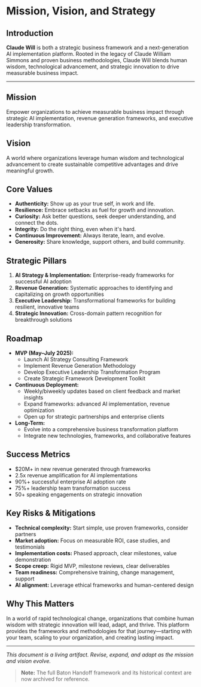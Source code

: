 # Mission, Vision, and Strategy

## Introduction

**Claude Will** is both a strategic business framework and a next-generation AI implementation platform. Rooted in the legacy of Claude William Simmons and proven business methodologies, Claude Will blends human wisdom, technological advancement, and strategic innovation to drive measurable business impact.

---

## Mission

Empower organizations to achieve measurable business impact through strategic AI implementation, revenue generation frameworks, and executive leadership transformation.

## Vision

A world where organizations leverage human wisdom and technological advancement to create sustainable competitive advantages and drive meaningful growth.

## Core Values

- **Authenticity:** Show up as your true self, in work and life.
- **Resilience:** Embrace setbacks as fuel for growth and innovation.
- **Curiosity:** Ask better questions, seek deeper understanding, and connect the dots.
- **Integrity:** Do the right thing, even when it's hard.
- **Continuous Improvement:** Always iterate, learn, and evolve.
- **Generosity:** Share knowledge, support others, and build community.

## Strategic Pillars

1. **AI Strategy & Implementation:** Enterprise-ready frameworks for successful AI adoption
2. **Revenue Generation:** Systematic approaches to identifying and capitalizing on growth opportunities
3. **Executive Leadership:** Transformational frameworks for building resilient, innovative teams
4. **Strategic Innovation:** Cross-domain pattern recognition for breakthrough solutions

## Roadmap

- **MVP (May–July 2025):**
  - Launch AI Strategy Consulting Framework
  - Implement Revenue Generation Methodology
  - Develop Executive Leadership Transformation Program
  - Create Strategic Framework Development Toolkit
- **Continuous Deployment:**
  - Weekly/biweekly updates based on client feedback and market insights
  - Expand frameworks: advanced AI implementation, revenue optimization
  - Open up for strategic partnerships and enterprise clients
- **Long-Term:**
  - Evolve into a comprehensive business transformation platform
  - Integrate new technologies, frameworks, and collaborative features

## Success Metrics

- $20M+ in new revenue generated through frameworks
- 2.5x revenue amplification for AI implementations
- 90%+ successful enterprise AI adoption rate
- 75%+ leadership team transformation success
- 50+ speaking engagements on strategic innovation

## Key Risks & Mitigations

- **Technical complexity:** Start simple, use proven frameworks, consider partners
- **Market adoption:** Focus on measurable ROI, case studies, and testimonials
- **Implementation costs:** Phased approach, clear milestones, value demonstration
- **Scope creep:** Rigid MVP, milestone reviews, clear deliverables
- **Team readiness:** Comprehensive training, change management, support
- **AI alignment:** Leverage ethical frameworks and human-centered design

## Why This Matters

In a world of rapid technological change, organizations that combine human wisdom with strategic innovation will lead, adapt, and thrive. This platform provides the frameworks and methodologies for that journey—starting with your team, scaling to your organization, and creating lasting impact.

---

*This document is a living artifact. Revise, expand, and adapt as the mission and vision evolve.*

> **Note:** The full Baton Handoff framework and its historical context are now archived for reference.
